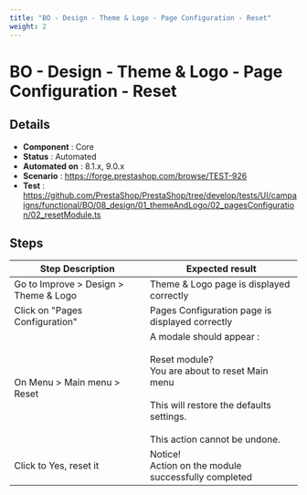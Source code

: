 ```yaml
---
title: "BO - Design - Theme & Logo - Page Configuration - Reset"
weight: 2
---
```


# BO - Design - Theme & Logo - Page Configuration - Reset
## Details
* **Component** : Core
* **Status** : Automated
* **Automated on** : 8.1.x, 9.0.x
* **Scenario** : https://forge.prestashop.com/browse/TEST-926
* **Test** : https://github.com/PrestaShop/PrestaShop/tree/develop/tests/UI/campaigns/functional/BO/08_design/01_themeAndLogo/02_pagesConfiguration/02_resetModule.ts

## Steps
| Step Description | Expected result |
| ----- | ----- |
| Go to Improve > Design > Theme & Logo | Theme & Logo page is displayed correctly |
| Click on "Pages Configuration" | Pages Configuration page is displayed correctly |
| On Menu > Main menu > Reset | A modale should appear :<br><br>Reset module?<br>You are about to reset Main menu<br><br>This will restore the defaults settings.<br><br>This action cannot be undone. |
| Click to Yes, reset it | Notice!<br>Action on the module successfully completed |